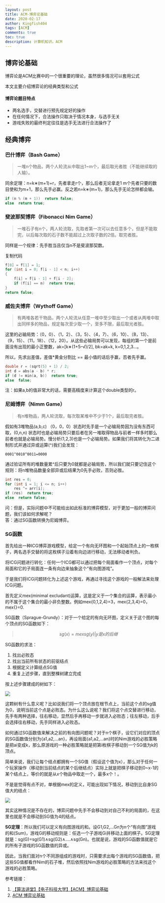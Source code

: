 ```yaml
---
layout: post
title: ACM-博弈论基础
date: 2020-02-17
author: Kingfish404
tags: [ACM]
comments: true
toc: true
description: 计算机知识，ACM
---
```


## 博弈论基础

博弈论是ACM比赛中的一个很重要的理论，虽然很多情况可以套用公式  

本文主要介绍博弈论的经典类型和公式

<!-- more -->
#### 博弈论题目特点

* 两名选手，交替进行预先规定好的操作
* 在任何情况下，合法操作只取决于情况本身，与选手无关
* 游戏失败的最终判定往往是选手无法进行合法操作了

## 经典博弈

### 巴什博弈（Bash Game）

>一堆n个物品，两个人轮流从中取出1~m个，最后取光者胜（不能继续取的人输）。

同余定理：n=k∗(m+1)+r，先者拿走r个，那么后者无论拿走1 m个先者只要的数目使和为m+1，那么先手必赢。反之若n=k∗(m+1)，那么先手无论怎样都会输。

```c++
if (n % (m + 1))  return false;
else  return true;
```

### 斐波那契博弈（Fibonacci Nim Game）
>一堆石子有n个，两人轮流取，先取者第一次可以去任意多个，但是不能取完，以后每次取的石子数不能超过上次取子数的2倍。取完者胜。

同样是一个规律：先手胜当且仅当n不是斐波那契数。

复制代码

```c++
f[0] = f[1] = 1;
for (int i = 0; f[i - 1] < n; i++)
{
    f[i] = f[i - 1] + f[i - 2];
    if (f[i] == n)  return true;
}
return false;
```

### 威佐夫博弈（Wythoff Game）

>有两堆各若干物品，两个人轮流从任意一堆中至少取出一个或者从两堆中取出同样多的物品，规定每次至少取一个，至多不限，最后取光者胜。

这里的必输局势：（0，0）、（1，2）、（3，5）、（4，7）、（6，10）、（8，13）、（9，15）、（11，18）、（12，20）。从这些必输局势可以发现，每组的第一个是前面没有出现的最小正整数，ak=[k∗(1+5–√)/2], bk=ak+k, k=0,1,2,3...。

所以，先求出差值，差值*黄金分割比 == 最小值的话后手赢，否者先手赢。

```c++
double r = (sqrt(5) + 1) / 2;
int d = abs(a - b) * r;
if (d != min(a, b))  return true;
else  false;
```

注：如果a,b的值非常大的话，需要高精度来计算这个double类型的r。

### 尼姆博弈（Nimm Game）
>有n堆物品，两人轮流取，每次取某堆中不少于1个，最后取完者胜。

假如有3堆物品(a,b,c)
（0，0，0）状态时先手是一个必输局势因为没有东西可取，(0,n,n) 状态时也是必输局势只要后者在另一堆取得物品与前者一样多时那么前者也就是必输局势。慢分析(1,2,3)也是一个必输局势。如果我们将其转化为二进制形式并通过异或运算(^)我们会发现：

    0001^0010^0011=0000

通过验证所有的堆数量累^后只要为0就都是必输局势，所以我们就只要记住这个规则：将n堆物品数量全部异或后结果为0先手必败，否则必胜。

```c++
int res = 0;
for (int i = 1; i <= n; i++)
    res ^= arr[i];
if (res)  return true;
else  return false;
```

问：但是，实际问题中不可能给出如此标准的博弈模型，对于更加一般的博弈问题，我们该如何求解呢？  
答：通过SG函数转换为尼姆博弈。

### SG函数
首先给出一种ICG博弈游戏模型，给定一个有向无环图和一个起始顶点上的一枚棋子，两名选手交替的将这枚棋子沿着有向边进行移动，无法移动者判负。

将ICG问题进行转化：任何一个ICG都可以通过把每个局面看作一个顶点，对每个局面和它的子局面连一条有向边来抽象这个“有向图游戏”。

于是我们将ICG问题转化为上述这个游戏，再通过寻找这个游戏的一般解法来处理ICG问题。

首先定义mex(minimal  excludant)运算，这是定义于一个集合的运算，表示最小的不属于这个集合的最小非负整数。例如mex{0,1,2,4}=3，mex{2,3,4}=0，mex{}=0.

SG函数（Sprague-Grundy）：对于一个给定的有向无环图，定义关于这个图的每个顶点的SG函数如下：

>$$
sg(x)=mex{sg(y) | y是x的后继}
$$

SG函数的求法：

1. 找出必败态
2. 找出当前所有状态的前驱结点
3. 根据定义计算结点SG值
4. 重复上述步骤，直到整棵树建立完成

按上述步骤建成的树如下：

![](https://i.loli.net/2020/02/17/yGud2QBtwTir1nS.png)


这颗树有什么意义呢？比如说我们将一个顶点放在根节点上，当前这个点的sg值为0，说明当前这个点是必败态。为什么这么说呢？我们将这个点交替进行移动，先手有两种选择，往右移动，显然后手再移动一步就进入必败态；往左移动，后手会选择往右移动，先手同样进入必败态。

如何通过SG函数值来解决之前的有向图问题呢？对于n个棋子，设它们对应的顶点的SG函数值分别为{a1,a2,...an}，再设局面{a1,a2,...an}时的Nim游戏的必胜策略是把ai变成k，那么原游戏的一种必胜策略就是把第i枚棋子移动到一个SG值为k的顶点。

简单来说，我们让每个结点都拥有一个SG值（假设这个值为x），那么对于任何一个玩家操作（移动到当前结点的某个后继结点）实际上就是把棋子移动到0~x-1的某个结点上，等价的就是从x个物品中取走一个，最多x个！。

不是是觉得有点不对，单根据mex的定义，可能出现如下情况，移动到比自身SG值大的结点：

![](https://i.loli.net/2020/02/17/9GYltOC5rxTbpLd.png)

其实这种情况是不存在的，博弈问题中先手不会移动到对自己不利的局面的，在这里也就是不会移动到SG值为4的结点。

**SG定理**：所以我们可以定义有向图游戏的和。设G1,G2,...Gn为n个“有向图”游戏的和(Sum)，游戏G的移动规则是：任选一个子游戏Gi并移动上面的棋子。SG定理就是：sg(G)=sg(G1)∧sg(G2)∧....∧sg(Gn)。也就是说，游戏的SG函数值就是它的所有子游戏的SG函数值的异或。

因此，当我们面对n个不同游组成的游戏时，只需要求出每个游戏的SG函数值，把这些SG值都看作Nim的石子堆，然后依照找Nim游戏的必胜策略的方法来找这个游戏的必胜策略。

参考链接：
1. [【算法讲堂】【电子科技大学】【ACM】博弈论基础](https://www.bilibili.com/video/av48199226)
2. [ACM 博弈论基础](https://www.cnblogs.com/lfri/p/10662291.html)